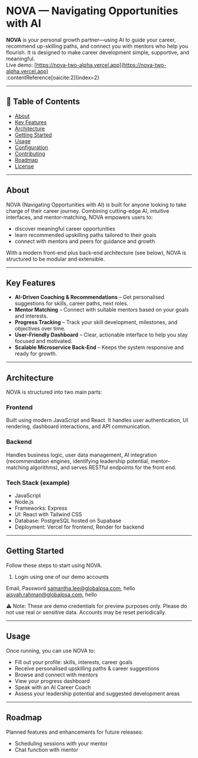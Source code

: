 # NOVA — Navigating Opportunities with AI

**NOVA** is your personal growth partner—using AI to guide your career, recommend up-skilling paths, and connect you with mentors who help you flourish. It is designed to make career development simple, supportive, and meaningful.  
Live demo: [https://nova-two-alpha.vercel.app](https://nova-two-alpha.vercel.app)  
:contentReference[oaicite:2]{index=2}

---

## 🧭 Table of Contents

- [About](#about)  
- [Key Features](#key-features)  
- [Architecture](#architecture)  
- [Getting Started](#getting-started)  
- [Usage](#usage)  
- [Configuration](#configuration)  
- [Contributing](#contributing)  
- [Roadmap](#roadmap)  
- [License](#license)  

---

## About  
NOVA (Navigating Opportunities with AI) is built for anyone looking to take charge of their career journey. Combining cutting-edge AI, intuitive interfaces, and mentor-matching, NOVA empowers users to:  
- discover meaningful career opportunities  
- learn recommended upskilling paths tailored to their goals  
- connect with mentors and peers for guidance and growth  
  
With a modern front-end plus back-end architecture (see below), NOVA is structured to be modular and extensible.

---

## Key Features  
- **AI-Driven Coaching & Recommendations** – Get personalised suggestions for skills, career paths, next roles.  
- **Mentor Matching** – Connect with suitable mentors based on your goals and interests.  
- **Progress Tracking** – Track your skill development, milestones, and objectives over time.  
- **User-Friendly Dashboard** – Clear, actionable interface to help you stay focused and motivated.  
- **Scalable Microservice Back-End** – Keeps the system responsive and ready for growth.

---

## Architecture  
NOVA is structured into two main parts:

### Frontend  
Built using modern JavaScript and React. It handles user authentication, UI rendering, dashboard interactions, and API communication.

### Backend  
Handles business logic, user data management, AI integration (recommendation engines, identifying leadership potential, mentor-matching algorithms), and serves RESTful endpoints for the front end.

### Tech Stack (example)  
- JavaScript
- Node.js
- Frameworks: Express 
- UI: React with Tailwind CSS
- Database: PostgreSQL hosted on Supabase
- Deployment: Vercel for frontend, Render for backend  

---

## Getting Started  
Follow these steps to start using NOVA.
1. Login using one of our demo accounts

Email,	Password
samantha.lee@globalpsa.com,	hello
aisyah.rahman@globalpsa.com,	hello

⚠️ Note: These are demo credentials for preview purposes only.
Please do not use real or sensitive data. Accounts may be reset periodically.

---
## Usage

Once running, you can use NOVA to:

- Fill out your profile: skills, interests, career goals
- Receive personalised upskilling paths & career suggestions
- Browse and connect with mentors
- View your progress dashboard
- Speak with an AI Career Coach
- Assess your leadership potential and suggested development areas

---
## Roadmap
Planned features and enhancements for future releases:

- Scheduling sessions with your mentor
- Chat function with mentor


